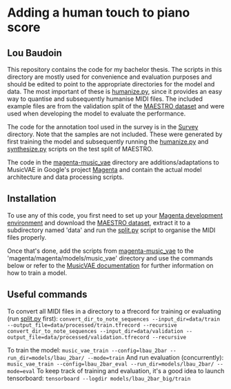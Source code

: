 # Adding a human touch to piano score
## Lou Baudoin

This repository contains the code for my bachelor thesis. The scripts in this directory are mostly used for convenience and evaluation purposes and should be edited to point to the appropriate directories for the model and data. The most important of these is [humanize.py](humanize.py), since it provides an easy way to quantise and subsequently humanise MIDI files. The included example files are from the validation split of the [MAESTRO dataset](https://magenta.tensorflow.org/datasets/maestro#v300) and were used when developing the model to evaluate the performance.

The code for the annotation tool used in the survey is in the [Survey](Survey/) directory. Note that the samples are not included. These were generated by first training the model and subsequently running the [humanize.py](humanize.py) and [synthesize.py](synthesize.py) scripts on the test split of MAESTRO.

The code in the [magenta-music_vae](magenta-music_vae/) directory are additions/adaptations to MusicVAE in Google's project [Magenta](https://magenta.tensorflow.org/) and contain the actual model architecture and data processing scripts.

## Installation

To use any of this code, you first need to set up your [Magenta development environment](https://github.com/magenta/magenta/blob/main/README.md#development-environment) and download the [MAESTRO dataset](https://magenta.tensorflow.org/datasets/maestro#v300), extract it to a subdirectory named 'data' and run the [split.py](split.py) script to organise the MIDI files properly.

Once that's done, add the scripts from [magenta-music_vae](magenta-music_vae/) to the 'magenta/magenta/models/music_vae' directory and use the commands below or refer to the [MusicVAE documentation](https://github.com/magenta/magenta/tree/main/magenta/models/music_vae) for further information on how to train a model.

## Useful commands

To convert all MIDI files in a directory to a tfrecord for training or evaluating (run [split.py](split.py) first):
`convert_dir_to_note_sequences --input_dir=data/train --output_file=data/processed/train.tfrecord --recursive`
`convert_dir_to_note_sequences --input_dir=data/validation --output_file=data/processed/validation.tfrecord --recursive`

To train the model:
`music_vae_train --config=lbau_2bar --run_dir=models/lbau_2bar/ --mode=train`
And run evaluation (concurrently):
`music_vae_train --config=lbau_2bar_eval --run_dir=models/lbau_2bar/ --mode=eval`
To keep track of training and evaluation, it's a good idea to launch tensorboard:
`tensorboard --logdir models/lbau_2bar_big/train`
